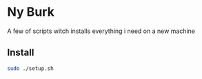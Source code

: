 # Ny Burk
A few of scripts witch installs everything i need on a new machine

## Install

```bash
sudo ./setup.sh
```
